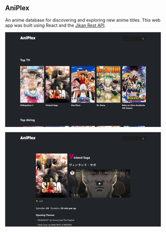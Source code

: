 ## AniPlex

An anime database for discovering and exploring new anime titles. This web app was built using React and the [Jikan Rest API](https://github.com/jikan-me/jikan-rest). 

![screenshot](Images/rsz_aniplex-screenshot-1.jpg)

![screenshot](Images/rsz_aniplex-screenshot-2.png)
